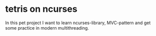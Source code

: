 # tetris on ncurses

In this pet project I want to learn ncurses-library, MVC-pattern and get some practice in modern multithreading.
